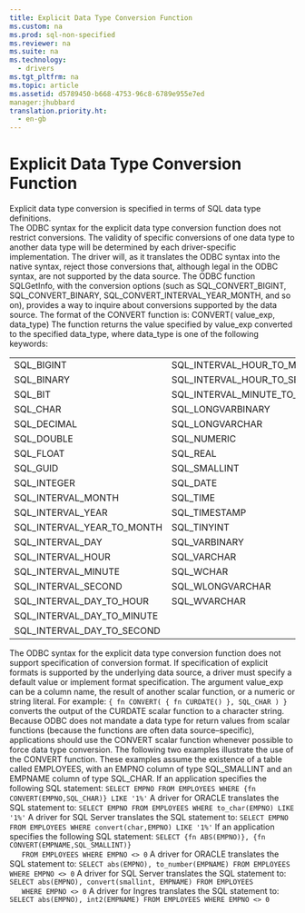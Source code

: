 ```yaml
---
title: Explicit Data Type Conversion Function
ms.custom: na
ms.prod: sql-non-specified
ms.reviewer: na
ms.suite: na
ms.technology: 
  - drivers
ms.tgt_pltfrm: na
ms.topic: article
ms.assetid: d5789450-b668-4753-96c8-6789e955e7ed
manager:jhubbard
translation.priority.ht: 
  - en-gb
---
```

# Explicit Data Type Conversion Function
<?xml version="1.0" encoding="utf-8"?>
<developerReferenceWithoutSyntaxDocument xmlns="http://ddue.schemas.microsoft.com/authoring/2003/5" xmlns:xlink="http://www.w3.org/1999/xlink" xmlns:xsi="http://www.w3.org/2001/XMLSchema-instance" xsi:schemaLocation="http://ddue.schemas.microsoft.com/authoring/2003/5 http://dduestorage.blob.core.windows.net/ddueschema/developer.xsd">
  <introduction>
    <para>Explicit data type conversion is specified in terms of SQL data type definitions.</para>
  </introduction>
  <section>
    <content>
      <para>The ODBC syntax for the explicit data type conversion function does not restrict conversions. The validity of specific conversions of one data type to another data type will be determined by each driver-specific implementation. The driver will, as it translates the ODBC syntax into the native syntax, reject those conversions that, although legal in the ODBC syntax, are not supported by the data source. The ODBC function <legacyBold>SQLGetInfo</legacyBold>, with the conversion options (such as SQL_CONVERT_BIGINT, SQL_CONVERT_BINARY, SQL_CONVERT_INTERVAL_YEAR_MONTH, and so on), provides a way to inquire about conversions supported by the data source.</para>
      <para>The format of the <legacyBold>CONVERT</legacyBold> function is:</para>
      <para>
        <legacyBold>CONVERT(</legacyBold>
        <legacyItalic>value_exp</legacyItalic>, <legacyItalic>data_type</legacyItalic><legacyBold>)</legacyBold></para>
      <para>The function returns the value specified by <legacyItalic>value_exp</legacyItalic> converted to the specified <legacyItalic>data_type</legacyItalic>, where <legacyItalic>data_type</legacyItalic> is one of the following keywords:</para>
      <table xmlns:caps="http://schemas.microsoft.com/build/caps/2013/11">
        <tbody>
          <tr>
            <TD>
              <para>SQL_BIGINT</para>
            </TD>
            <TD>
              <para>SQL_INTERVAL_HOUR_TO_MINUTE </para>
            </TD>
          </tr>
          <tr>
            <TD>
              <para>SQL_BINARY</para>
            </TD>
            <TD>
              <para>SQL_INTERVAL_HOUR_TO_SECOND </para>
            </TD>
          </tr>
          <tr>
            <TD>
              <para>SQL_BIT</para>
            </TD>
            <TD>
              <para>SQL_INTERVAL_MINUTE_TO_SECOND</para>
            </TD>
          </tr>
          <tr>
            <TD>
              <para>SQL_CHAR</para>
            </TD>
            <TD>
              <para>SQL_LONGVARBINARY</para>
            </TD>
          </tr>
          <tr>
            <TD>
              <para>SQL_DECIMAL</para>
            </TD>
            <TD>
              <para>SQL_LONGVARCHAR</para>
            </TD>
          </tr>
          <tr>
            <TD>
              <para>SQL_DOUBLE</para>
            </TD>
            <TD>
              <para>SQL_NUMERIC</para>
            </TD>
          </tr>
          <tr>
            <TD>
              <para>SQL_FLOAT</para>
            </TD>
            <TD>
              <para>SQL_REAL</para>
            </TD>
          </tr>
          <tr>
            <TD>
              <para>SQL_GUID</para>
            </TD>
            <TD>
              <para>SQL_SMALLINT</para>
            </TD>
          </tr>
          <tr>
            <TD>
              <para>SQL_INTEGER</para>
            </TD>
            <TD>
              <para>SQL_DATE</para>
            </TD>
          </tr>
          <tr>
            <TD>
              <para>SQL_INTERVAL_MONTH</para>
            </TD>
            <TD>
              <para>SQL_TIME</para>
            </TD>
          </tr>
          <tr>
            <TD>
              <para>SQL_INTERVAL_YEAR </para>
            </TD>
            <TD>
              <para>SQL_TIMESTAMP</para>
            </TD>
          </tr>
          <tr>
            <TD>
              <para>SQL_INTERVAL_YEAR_TO_MONTH </para>
            </TD>
            <TD>
              <para>SQL_TINYINT</para>
            </TD>
          </tr>
          <tr>
            <TD>
              <para>SQL_INTERVAL_DAY </para>
            </TD>
            <TD>
              <para>SQL_VARBINARY</para>
            </TD>
          </tr>
          <tr>
            <TD>
              <para>SQL_INTERVAL_HOUR </para>
            </TD>
            <TD>
              <para>SQL_VARCHAR</para>
            </TD>
          </tr>
          <tr>
            <TD>
              <para>SQL_INTERVAL_MINUTE </para>
            </TD>
            <TD>
              <para>SQL_WCHAR</para>
            </TD>
          </tr>
          <tr>
            <TD>
              <para>SQL_INTERVAL_SECOND </para>
            </TD>
            <TD>
              <para>SQL_WLONGVARCHAR</para>
            </TD>
          </tr>
          <tr>
            <TD>
              <para>SQL_INTERVAL_DAY_TO_HOUR </para>
            </TD>
            <TD>
              <para>SQL_WVARCHAR</para>
            </TD>
          </tr>
          <tr>
            <TD>
              <para>SQL_INTERVAL_DAY_TO_MINUTE </para>
            </TD>
            <TD>
              <para> </para>
            </TD>
          </tr>
          <tr>
            <TD>
              <para>SQL_INTERVAL_DAY_TO_SECOND </para>
            </TD>
            <TD>
              <para> </para>
            </TD>
          </tr>
        </tbody>
      </table>
      <para>The ODBC syntax for the explicit data type conversion function does not support specification of conversion format. If specification of explicit formats is supported by the underlying data source, a driver must specify a default value or implement format specification.</para>
      <para>The argument <legacyItalic>value_exp</legacyItalic> can be a column name, the result of another scalar function, or a numeric or string literal. For example:</para>
      <code>{ fn CONVERT( { fn CURDATE() }, SQL_CHAR ) }</code>
      <para>converts the output of the CURDATE scalar function to a character string.</para>
      <para>Because ODBC does not mandate a data type for return values from scalar functions (because the functions are often data source–specific), applications should use the CONVERT scalar function whenever possible to force data type conversion.</para>
      <para>The following two examples illustrate the use of the <legacyBold>CONVERT</legacyBold> function. These examples assume the existence of a table called EMPLOYEES, with an EMPNO column of type SQL_SMALLINT and an EMPNAME column of type SQL_CHAR. </para>
      <para>If an application specifies the following SQL statement:</para>
      <code>SELECT EMPNO FROM EMPLOYEES WHERE {fn CONVERT(EMPNO,SQL_CHAR)} LIKE '1%'</code>
      <list class="bullet">
        <listItem>
          <para>A driver for ORACLE translates the SQL statement to:
</para>
          <code>SELECT EMPNO FROM EMPLOYEES WHERE to_char(EMPNO) LIKE '1%'</code>
        </listItem>
        <listItem>
          <para>A driver for SQL Server translates the SQL statement to:
</para>
          <code>SELECT EMPNO FROM EMPLOYEES WHERE convert(char,EMPNO) LIKE '1%'</code>
        </listItem>
      </list>
      <para>If an application specifies the following SQL statement:</para>
      <code>SELECT {fn ABS(EMPNO)}, {fn CONVERT(EMPNAME,SQL_SMALLINT)}
   FROM EMPLOYEES WHERE EMPNO &lt;&gt; 0</code>
      <list class="bullet">
        <listItem>
          <para>A driver for ORACLE translates the SQL statement to:
</para>
          <code>SELECT abs(EMPNO), to_number(EMPNAME) FROM EMPLOYEES WHERE EMPNO &lt;&gt; 0</code>
        </listItem>
        <listItem>
          <para>A driver for SQL Server translates the SQL statement to:
</para>
          <code>SELECT abs(EMPNO), convert(smallint, EMPNAME) FROM EMPLOYEES
   WHERE EMPNO &lt;&gt; 0</code>
        </listItem>
        <listItem>
          <para>A driver for Ingres translates the SQL statement to:
</para>
          <code>SELECT abs(EMPNO), int2(EMPNAME) FROM EMPLOYEES WHERE EMPNO &lt;&gt; 0</code>
        </listItem>
      </list>
    </content>
  </section>
  <relatedTopics />
</developerReferenceWithoutSyntaxDocument>